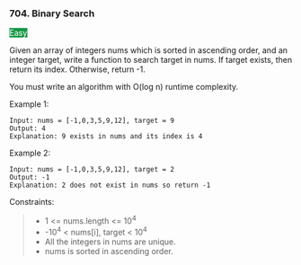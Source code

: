 ### 704. Binary Search

<span style="background-color:179848; color:white">Easy</span>

Given an array of integers nums which is sorted in ascending order, and an integer target, write a function to search target in nums. If target exists, then return its index. Otherwise, return -1.

You must write an algorithm with O(log n) runtime complexity.



Example 1:

    Input: nums = [-1,0,3,5,9,12], target = 9
    Output: 4
    Explanation: 9 exists in nums and its index is 4

Example 2:

    Input: nums = [-1,0,3,5,9,12], target = 2
    Output: -1
    Explanation: 2 does not exist in nums so return -1



Constraints:

> - 1 <= nums.length <= 10<sup>4</sup>
> - -10<sup>4</sup> < nums[i], target < 10<sup>4</sup>
> - All the integers in nums are unique.
> - nums is sorted in ascending order.

